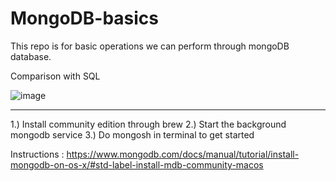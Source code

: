 # MongoDB-basics
This repo is for basic operations we can perform through mongoDB database.

Comparison with SQL

![image](https://github.com/SanchitBatra-DevelopAnything/MongoDB-basics/assets/61592754/9aa3b6e3-e736-49d4-b00b-3421dda34183)

--------------

1.) Install community edition through brew
2.) Start the background mongodb service
3.) Do mongosh in terminal to get started

Instructions : https://www.mongodb.com/docs/manual/tutorial/install-mongodb-on-os-x/#std-label-install-mdb-community-macos


